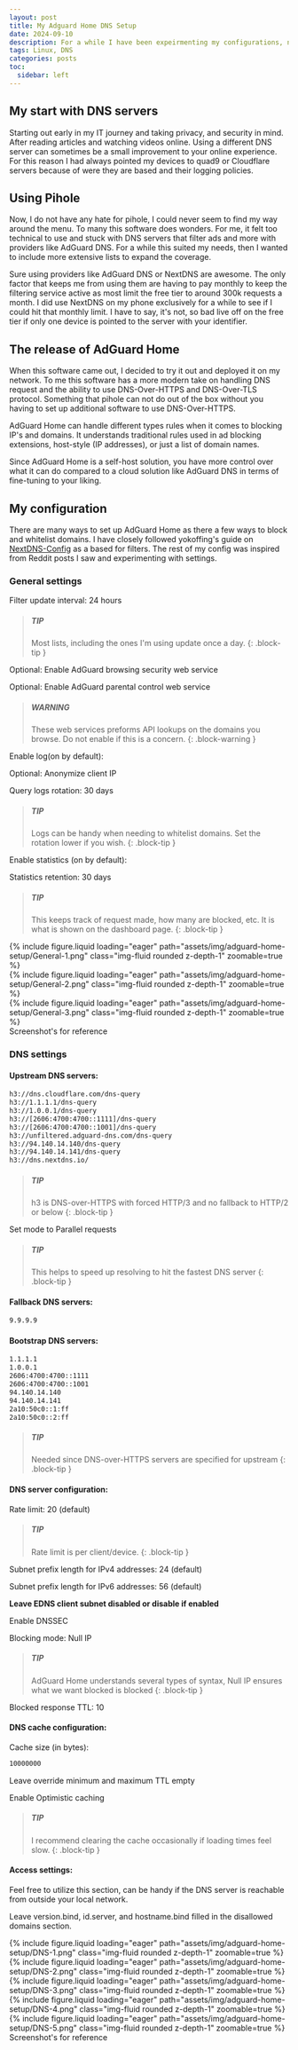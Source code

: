 ```yaml
---
layout: post
title: My Adguard Home DNS Setup
date: 2024-09-10
description: For a while I have been expeirmenting my configurations, now I feel like sharing my journey and my configurations.
tags: Linux, DNS
categories: posts
toc:
  sidebar: left
---
```


## My start with DNS servers

Starting out early in my IT journey and taking privacy, and security in mind. After reading articles and watching videos online. Using a different DNS server can sometimes be a small improvement to your online experience. For this reason I had always pointed my devices to quad9 or Cloudflare servers because of were they are based and their logging policies.

## Using Pihole

Now, I do not have any hate for pihole, I could never seem to find my way around the menu. To many this software does wonders. For me, it felt too technical to use and stuck with DNS servers that filter ads and more with providers like AdGuard DNS. For a while this suited my needs, then I wanted to include more extensive lists to expand the coverage.

Sure using providers like AdGuard DNS or NextDNS are awesome. The only factor that keeps me from using them are having to pay monthly to keep the filtering service active as most limit the free tier to around 300k requests a month. I did use NextDNS on my phone exclusively for a while to see if I could hit that monthly limit. I have to say, it's not, so bad live off on the free tier if only one device is pointed to the server with your identifier.

## The release of AdGuard Home

When this software came out, I decided to try it out and deployed it on my network. To me this software has a more modern take on handling DNS request and the ability to use DNS-Over-HTTPS and DNS-Over-TLS protocol. Something that pihole can not do out of the box without you having to set up additional software to use DNS-Over-HTTPS. 

AdGuard Home can handle different types rules when it comes to blocking IP's and domains. It understands traditional rules used in ad blocking extensions, host-style (IP addresses), or just a list of domain names.

Since AdGuard Home is a self-host solution, you have more control over what it can do compared to a cloud solution like AdGuard DNS in terms of fine-tuning to your liking.

## My configuration

There are many ways to set up AdGuard Home as there a few ways to block and whitelist domains. I have closely followed yokoffing's guide on [NextDNS-Config](https://github.com/yokoffing/NextDNS-Config) as a based for filters. The rest of my config was inspired from Reddit posts I saw and experimenting with settings.

### General settings

Filter update interval: 24 hours

> ##### TIP
>
> Most lists, including the ones I'm using update once a day.
{: .block-tip }

Optional: Enable AdGuard browsing security web service

Optional: Enable AdGuard parental control web service

> ##### WARNING
>
> These web services preforms API lookups on the domains you browse.
> Do not enable if this is a concern.
{: .block-warning }

Enable log(on by default):

Optional: Anonymize client IP

Query logs rotation: 30 days

> ##### TIP
>
> Logs can be handy when needing to whitelist domains.
> Set the rotation lower if you wish.
{: .block-tip }

Enable statistics (on by default):

Statistics retention: 30 days

> ##### TIP
>
> This keeps track of request made, how many are blocked, etc.
> It is what is shown on the dashboard page.
{: .block-tip }

<div class="row mt-3"> 
  <div class="col-sm mt-3 mt-md-0"> 
    {% include figure.liquid loading="eager" path="assets/img/adguard-home-setup/General-1.png" class="img-fluid rounded z-depth-1" zoomable=true %}
  </div>
  <div class="col-sm mt-3 mt-md-0">
    {% include figure.liquid loading="eager" path="assets/img/adguard-home-setup/General-2.png" class="img-fluid rounded z-depth-1" zoomable=true %}
  </div>
  <div class="col-sm mt-3 mt-md-0">
    {% include figure.liquid loading="eager" path="assets/img/adguard-home-setup/General-3.png" class="img-fluid rounded z-depth-1" zoomable=true %}
  </div>
</div>
<div class="caption"> 
  Screenshot's for reference
</div>

### DNS settings

#### Upstream DNS servers:

```bash
h3://dns.cloudflare.com/dns-query
h3://1.1.1.1/dns-query
h3://1.0.0.1/dns-query
h3://[2606:4700:4700::1111]/dns-query
h3://[2606:4700:4700::1001]/dns-query
h3://unfiltered.adguard-dns.com/dns-query
h3://94.140.14.140/dns-query
h3://94.140.14.141/dns-query
h3://dns.nextdns.io/
```

> ##### TIP
>
> h3 is DNS-over-HTTPS with forced HTTP/3 and no fallback to HTTP/2 or below
{: .block-tip }

Set mode to Parallel requests

> ##### TIP
>
> This helps to speed up resolving to hit the fastest DNS server
{: .block-tip }

#### Fallback DNS servers:

```bash
9.9.9.9
```

#### Bootstrap DNS servers:

```bash
1.1.1.1
1.0.0.1
2606:4700:4700::1111
2606:4700:4700::1001
94.140.14.140
94.140.14.141
2a10:50c0::1:ff
2a10:50c0::2:ff
```

> ##### TIP
>
> Needed since DNS-over-HTTPS servers are specified for upstream
{: .block-tip }

#### DNS server configuration:

Rate limit: 20 (default)

> ##### TIP
>
> Rate limit is per client/device.
{: .block-tip }

Subnet prefix length for IPv4 addresses: 24 (default)

Subnet prefix length for IPv6 addresses: 56 (default)

**Leave EDNS client subnet disabled or disable if enabled**

Enable DNSSEC

Blocking mode: Null IP

> ##### TIP
>
> AdGuard Home understands several types of syntax, Null IP ensures what we want blocked is blocked
{: .block-tip }

Blocked response TTL: 10

#### DNS cache configuration:

Cache size (in bytes):
```bash
10000000
```

Leave override minimum and maximum TTL empty

Enable Optimistic caching

> ##### TIP
>
> I recommend clearing the cache occasionally if loading times feel slow.
{: .block-tip }

#### Access settings:

Feel free to utilize this section, can be handy if the DNS server is reachable from outside your local network.

Leave version.bind, id.server, and hostname.bind filled in the disallowed domains section.

<div class="row mt-3"> 
  <div class="col-sm mt-3 mt-md-0"> 
    {% include figure.liquid loading="eager" path="assets/img/adguard-home-setup/DNS-1.png" class="img-fluid rounded z-depth-1" zoomable=true %}
  </div>
  <div class="col-sm mt-3 mt-md-0">
    {% include figure.liquid loading="eager" path="assets/img/adguard-home-setup/DNS-2.png" class="img-fluid rounded z-depth-1" zoomable=true %}
  </div>
  <div class="col-sm mt-3 mt-md-0">
    {% include figure.liquid loading="eager" path="assets/img/adguard-home-setup/DNS-3.png" class="img-fluid rounded z-depth-1" zoomable=true %}
  </div>
  <div class="col-sm mt-3 mt-md-0">
    {% include figure.liquid loading="eager" path="assets/img/adguard-home-setup/DNS-4.png" class="img-fluid rounded z-depth-1" zoomable=true %}
  </div>
  <div class="col-sm mt-3 mt-md-0">
    {% include figure.liquid loading="eager" path="assets/img/adguard-home-setup/DNS-5.png" class="img-fluid rounded z-depth-1" zoomable=true %}
  </div>
</div>
<div class="caption"> 
  Screenshot's for reference
</div>